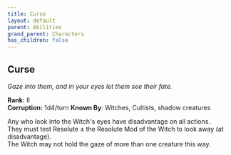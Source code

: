 ```yaml
---
title: Curse
layout: default
parent: Abilities
grand_parent: Characters
has_children: false
---
```


## Curse
_Gaze into them, and in your eyes let them see their fate._  

**Rank:** II  
**Corruption:** 1d4/turn
**Known By**: Witches, Cultists, shadow creatures

Any who look into the Witch's eyes have disadvantage on all actions.  
They must test Resolute ± the Resolute Mod of the Witch to look away (at disadvantage).  
The Witch may not hold the gaze of more than one creature this way.
